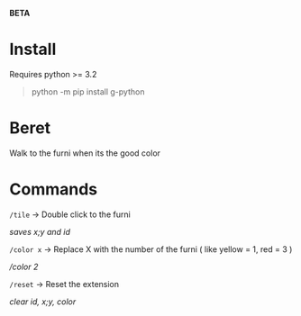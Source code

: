 **BETA**

# Install

Requires python >= 3.2

> python -m pip install g-python

# Beret

Walk to the furni when its the good color

# Commands

`/tile` -> Double click to the furni

*saves x;y and id*

`/color x` -> Replace X with the number of the furni ( like yellow = 1, red = 3 )

*/color 2*

`/reset` -> Reset the extension

*clear id, x;y, color*
